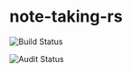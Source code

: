 # note-taking-rs

![Build Status](https://github.com/wddler/note-taking-rs/actions/workflows/ci-build.yml/badge.svg)

![Audit Status](https://github.com/wddler/note-taking-rs/actions/workflows/security.yml/badge.svg)
